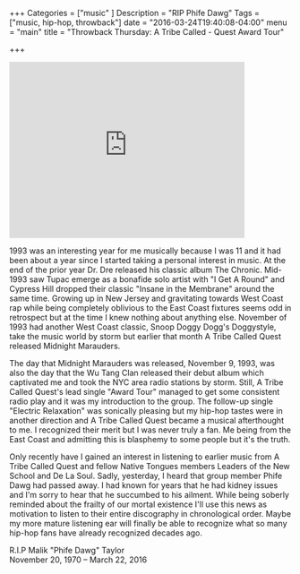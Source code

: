 +++
Categories = ["music" ]
Description = "RIP Phife Dawg"
Tags = ["music, hip-hop, throwback"]
date = "2016-03-24T19:40:08-04:00"
menu = "main"
title = "Throwback Thursday: A Tribe Called - Quest Award Tour"

+++

<iframe width="420" height="315" src="https://www.youtube.com/embed/P800UWoE9xs" frameborder="0" allowfullscreen></iframe><br/>

1993 was an interesting year for me musically because I was 11 and it had been about a year since I started taking a personal interest in music. At the end of the prior year Dr. Dre released his classic album The Chronic. Mid-1993 saw Tupac emerge as a bonafide solo artist with "I Get A Round" and Cypress Hill dropped their classic "Insane in the Membrane" around the same time. Growing up in New Jersey and gravitating towards West Coast rap while being completely oblivious to the East Coast fixtures seems odd in retrospect but at the time I knew nothing about anything else. November of 1993 had another West Coast classic, Snoop Doggy Dogg's Doggystyle, take the music world by storm but earlier that month A Tribe Called Quest released Midnight Marauders.

The day that Midnight Marauders was released, November 9, 1993, was also the day that the Wu Tang Clan released their debut album which captivated me and took the NYC area radio stations by storm. Still, A Tribe Called Quest's lead single "Award Tour" managed to get some consistent radio play and it was my introduction to the group. The follow-up single "Electric Relaxation" was sonically pleasing but my hip-hop tastes were in another direction and A Tribe Called Quest became a musical afterthought to me. I recognized their merit but I was never truly a fan. Me being from the East Coast and admitting this is blasphemy to some people but it's the truth.

Only recently have I gained an interest in listening to earlier music from A Tribe Called Quest and fellow Native Tongues members Leaders of the New School and De La Soul. Sadly, yesterday, I heard that group member Phife Dawg had passed away. I had known for years that he had kidney issues and I'm sorry to hear that he succumbed to his ailment. While being soberly reminded about the frailty of our mortal existence I'll use this news as motivation to listen to their entire discography in chronological order. Maybe my more mature listening ear will finally be able to recognize what so many hip-hop fans have already recognized decades ago.

R.I.P Malik "Phife Dawg" Taylor<br/>
November 20, 1970 – March 22, 2016
